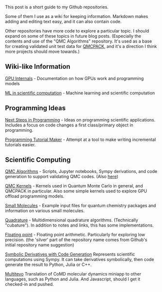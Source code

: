 <!--
.. title: Guide to my Github Repositories
.. slug: my-github-repos
.. date: 2023-10-28 00:08:02 UTC-05:00
.. tags: 
.. category: 
.. link: 
.. description: 
.. type: text
-->

This post is a short guide to my Github repositories.

Some of them I use as a wiki for keeping information.
Markdown makes adding and editing text easy, and it can also contain code.

Other repositories have more code to explore a particular topic.  I should expand on some of these topics in future blog posts. 
(Especially the contents and use of the "QMC Algorithms" repository.
It's used as a base for creating validated unit test data for [QMCPACK](https://github.com/QMCPACK/qmcpack), and it's a direction I think more projects should move towards.)

## Wiki-like Information

[GPU Internals](https://github.com/markdewing/GPU_internals) - Documentation on how GPUs work and programming models

[ML in scientific computation](https://github.com/markdewing/ML_in_scientific_computation) - Machine learning and scientific computation

## Programming Ideas

[Next Steps in Programming](https://github.com/markdewing/next_steps_in_programming) - Ideas on programming scientific applications.  Includes a focus on code changes a first class/primary object in programming.

[Programming Tutorial Maker](https://github.com/markdewing/programming_tutorial_maker) - Attempt at a tool to make writing incremental tutorials easier.

## Scientific Computing
[QMC Algorithms](https://github.com/markdewing/qmc_algorithms) - Scripts, Jupyter notebooks, Sympy derivations, and code generation to support validating QMC codes. (Also [here](https://github.com/QMCPACK/qmc_algorithms))

[QMC Kernels](https://github.com/markdewing/qmc_kernels) - Kernels used in Quantum Monte Carlo in general, and QMCPACK in particular.  Also some simple kernels used to explore GPU offload programming models.

[Small Molecules](https://github.com/markdewing/small_molecules) - Example input files for quantum chemistry packages and information on various small molecules.

[Quadrature](https://github.com/markdewing/crispy-quadrature) - Multidimensional quadrature algorithms. (Technically "cubature").  In addition to notes and links, this has some implementations.

[Floating point](https://github.com/markdewing/silver-floating-point) - Floating point arithmetic.  Particularly for exploring low precision.
(the 'silver' part of the repository name comes from Github's initial repository name suggestion)

[Symbolic Derivatives with Code Generation](https://github.com/markdewing/derivative_code_gen) Represents scientific computations using Sympy. It can take derivatives symbolically, then code generate the result to Python, Julia or C++.

[Multitevo](https://github.com/markdewing/multitevo) Translation of CoMD molecular dynamics miniapp to other languages, such as Python and Julia. And Javascript, should I get it checked-in and pushed.
